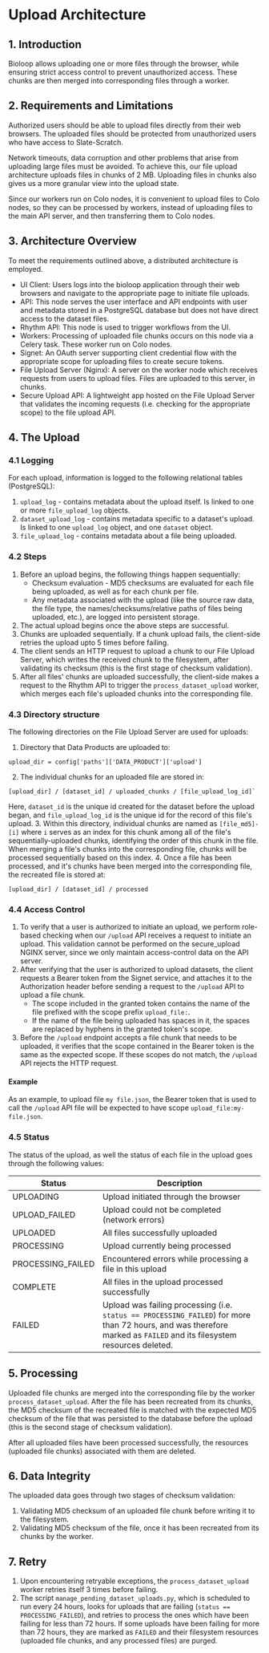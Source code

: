 # Upload Architecture

## 1. Introduction

Bioloop allows uploading one or more files through the browser, while ensuring strict access control to prevent unauthorized access. These chunks are then merged into corresponding files through a worker.

## 2. Requirements and Limitations

Authorized users should be able to upload files directly from their web browsers. The uploaded files should be protected from unauthorized users who have access to Slate-Scratch.

Network timeouts, data corruption and other problems that arise from uploading large files must be avoided. To achieve this, our file upload architecture uploads files in chunks of 2 MB. Uploading files in chunks also gives us a more granular view into the upload state. 

Since our workers run on Colo nodes, it is convenient to upload files to Colo nodes, so they can be processed by workers, instead of uploading files to the main API server, and then transferring them to Colo nodes.

## 3. Architecture Overview

To meet the requirements outlined above, a distributed architecture is employed.

- UI Client: Users logs into the bioloop application through their web browsers and navigate to the appropriate page to initiate file uploads.
- API: This node serves the user interface and API endpoints with user and metadata stored in a PostgreSQL database but does not have direct access to the dataset files.
- Rhythm API: This node is used to trigger workflows from the UI.
- Workers: Processing of uploaded file chunks occurs on this node via a Celery task. These worker run on Colo nodes.
- Signet: An OAuth server supporting client credential flow with the appropriate scope for uploading files to create secure tokens.
- File Upload Server (Nginx): A server on the worker node which receives requests from users to upload files. Files are uploaded to this server, in chunks.
- Secure Upload API: A lightweight app hosted on the File Upload Server that validates the incoming requests (i.e. checking for the appropriate scope) to the file upload API.


## 4. The Upload

### 4.1 Logging

For each upload, information is logged to the following relational tables (PostgreSQL):
1. `upload_log` - contains metadata about the upload itself. Is linked to one or more `file_upload_log` objects.
2. `dataset_upload_log` - contains metadata specific to a dataset's upload. Is linked to one `upload_log` object, and one `dataset` object.
3. `file_upload_log` - contains metadata about a file being uploaded.

### 4.2 Steps

1. Before an upload begins, the following things happen sequentially:
   - Checksum evaluation - MD5 checksums are evaluated for each file being uploaded, as well as for each chunk per file. 
   - Any metadata associated with the upload (like the source raw data, the file type, the names/checksums/relative paths of files being uploaded, etc.), are logged into persistent storage.
2. The actual upload begins once the above steps are successful.
3. Chunks are uploaded sequentially. If a chunk upload fails, the client-side retries the upload upto 5 times before failing.
4. The client sends an HTTP request to upload a chunk to our File Upload Server, which writes the received chunk to the filesystem, after validating its checksum (this is the first stage of checksum validation).
5. After all files' chunks are uploaded successfully, the client-side makes a request to the Rhythm API to trigger the `process_dataset_upload` worker, which merges each file's uploaded chunks into the corresponding file.

### 4.3 Directory structure
The following directories on the File Upload Server are used for uploads:
1. Directory that Data Products are uploaded to:
```
upload_dir = config['paths']['DATA_PRODUCT']['upload']
```
2. The individual chunks for an uploaded file are stored in:
```
[upload_dir] / [dataset_id] / uploaded_chunks / [file_upload_log_id]`
```
Here, `dataset_id` is the unique id created for the dataset before the upload began, and `file_upload_log_id` is the unique id for the record of this file's upload.
3. Within this directory, individual chunks are named as `[file_md5]-[i]` where `i` serves as an index for this chunk among all of the file's sequentially-uploaded chunks, identifying the order of this chunk in the file. When merging a file's chunks into the corresponding file, chunks will be processed sequentially based on this index.
4. Once a file has been processed, and it's chunks have been merged into the corresponding file, the recreated file is stored at:
```
[upload_dir] / [dataset_id] / processed
```

### 4.4 Access Control

1. To verify that a user is authorized to initiate an upload, we perform role-based checking when our `/upload` API receives a request to initiate an upload. This validation cannot be performed on the secure_upload NGINX server, since we only maintain access-control data on the API server.
2. After verifying that the user is authorized to upload datasets, the client requests a Bearer token from the Signet service, and attaches it to the Authorization header before sending a request to the `/upload` API to upload a file chunk.
   - The scope included in the granted token contains the name of the file prefixed with the scope prefix `upload_file:`.
   - If the name of the file being uploaded has spaces in it, the spaces are replaced by hyphens in the granted token's scope.
3. Before the `/upload` endpoint accepts a file chunk that needs to be uploaded, it verifies that the scope contained in the Bearer token is the same as the expected scope. If these scopes do not match, the `/upload` API rejects the HTTP request.

#### Example

As an example, to upload file `my file.json`, the Bearer token that is used to call the `/upload` API file will be expected to have scope `upload_file:my-file.json`.

### 4.5 Status

The status of the upload, as well the status of each file in the upload goes through the following values:

| Status    | Description                                                                                                                                                           |
|-----------|-----------------------------------------------------------------------------------------------------------------------------------------------------------------------|
| UPLOADING    | Upload initiated through the browser                                                                                                                                  |
| UPLOAD_FAILED | Upload could not be completed (network errors)                                                                                                                        |
| UPLOADED | All files successfully uploaded                                                                                                                                       |
| PROCESSING | Upload currently being processed                                                                                                                                      |
| PROCESSING_FAILED | Encountered errors while processing a file in this upload                                                                                                             |
| COMPLETE | All files in the upload processed successfully                                                                                                                        |
| FAILED | Upload was failing processing (i.e. `status == PROCESSING_FAILED`) for more than 72 hours, and was therefore marked as `FAILED` and its filesystem resources deleted. |

## 5. Processing
Uploaded file chunks are merged into the corresponding file by the worker `process_dataset_upload`. After the file has been recreated from its chunks, the MD5 checksum of the recreated file is matched with the expected MD5 checksum of the file that was persisted to the database before the upload (this is the second stage of checksum validation).

After all uploaded files have been processed successfully, the resources (uploaded file chunks) associated with them are deleted.

## 6. Data Integrity
The uploaded data goes through two stages of checksum validation:
1. Validating MD5 checksum of an uploaded file chunk before writing it to the filesystem.
2. Validating MD5 checksum of the file, once it has been recreated from its chunks by the worker.

## 7. Retry
1. Upon encountering retryable exceptions, the `process_dataset_upload` worker retries itself 3 times before failing.
2. The script `manage_pending_dataset_uploads.py`, which is scheduled to run every 24 hours, looks for uploads that are failing (`status == PROCESSING_FAILED`), and retries to process the ones which have been failing for less than 72 hours. If some uploads have been failing for more than 72 hours, they are marked as `FAILED` and their filesystem resources (uploaded file chunks, and any processed files) are purged.
